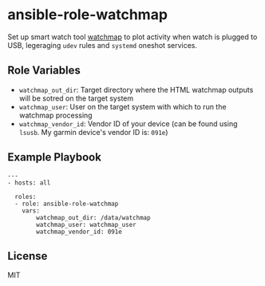 ansible-role-watchmap
=========

Set up smart watch tool [watchmap](https://github.com/nbr23/watchmap) to plot activity when watch is plugged to USB, legeraging `udev` rules and `systemd` oneshot services.

Role Variables
--------------

- `watchmap_out_dir`: Target directory where the HTML watchmap outputs will be sotred on the target system
- `watchmap_user`: User on the target system with which to run the watchmap processing
- `watchmap_vendor_id`: Vendor ID of your device (can be found using `lsusb`. My garmin device's vendor ID is: `091e`)

Example Playbook
----------------

```
---
- hosts: all

  roles:
  - role: ansible-role-watchmap
    vars:
        watchmap_out_dir: /data/watchmap
        watchmap_user: watchmap_user
        watchmap_vendor_id: 091e
```
License
-------

MIT
